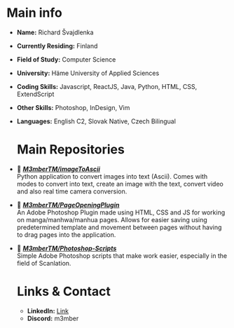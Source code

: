 # Main info
- **Name:** Richard Švajdlenka
- **Currently Residing:** Finland
- **Field of Study:** Computer Science
- **University:** Häme University of Applied Sciences
- **Coding Skills:** Javascript, ReactJS, Java, Python, HTML, CSS, ExtendScript
- **Other Skills:** Photoshop, InDesign, Vim
- **Languages:** English C2, Slovak Native, Czech Bilingual

  # Main Repositories
- 📘 [***M3mberTM/imageToAscii***](https://github.com/M3mberTM/imageToAscii) <br/>
Python application to convert images into text (Ascii). Comes with modes to convert into text, create an image with the text, convert video and also real time camera conversion.
- 📘 [***M3mberTM/PageOpeningPlugin***](https://github.com/M3mberTM/PageOpeningPlugin) <br/>
An Adobe Photoshop Plugin made using HTML, CSS and JS for working on manga/manhwa/manhua pages. Allows for easier saving using predetermined template and movement between pages without having to drag pages into the application.
- 📘 [***M3mberTM/Photoshop-Scripts***](https://github.com/M3mberTM/Photoshop-Scripts) <br/>
Simple Adobe Photoshop scripts that make work easier, especially in the field of Scanlation.

  # Links & Contact
  - **LinkedIn:** [Link](www.linkedin.com/in/richard-švajdlenka-ab798932a)
  - **Discord:** m3mber
